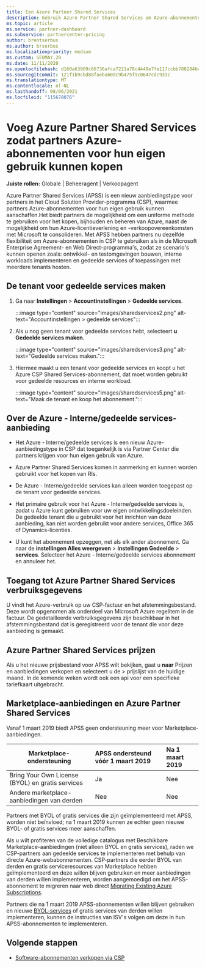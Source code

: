 ```yaml
---
title: Een Azure Partner Shared Services
description: Gebruik Azure Partner Shared Services om Azure-abonnementen voor uw eigen gebruik te kopen en om een uniforme methode te hebben voor het kopen, bijhouden en beheren van Azure.
ms.topic: article
ms.service: partner-dashboard
ms.subservice: partnercenter-pricing
author: brentserbus
ms.author: brserbus
ms.localizationpriority: medium
ms.custom: SEOMAY.20
ms.date: 11/11/2020
ms.openlocfilehash: d160a63969c66736afca7221a78c4448e7fe117ccbb7882846ed7bad22002df5
ms.sourcegitcommit: 121f1b9cbd88faeba60dc9b475f9c0647cdc933c
ms.translationtype: MT
ms.contentlocale: nl-NL
ms.lasthandoff: 08/06/2021
ms.locfileid: "115678076"
---
```

# <a name="add-azure-partner-shared-services-so-partners-can-buy-azure-subscriptions-for-their-own-use"></a>Voeg Azure Partner Shared Services zodat partners Azure-abonnementen voor hun eigen gebruik kunnen kopen

**Juiste rollen:** Globale | Beheeragent | Verkoopagent

Azure Partner Shared Services (APSS) is een nieuw aanbiedingstype voor partners in het Cloud Solution Provider-programma (CSP), waarmee partners Azure-abonnementen voor hun eigen gebruik kunnen aanschaffen.Het biedt partners de mogelijkheid om een uniforme methode te gebruiken voor het kopen, bijhouden en beheren van Azure, naast de mogelijkheid om hun Azure-licentieverlening en -verkoopovereenkomsten met Microsoft te consolideren. Met APSS hebben partners nu dezelfde flexibiliteit om Azure-abonnementen in CSP te gebruiken als in de Microsoft Enterprise Agreement- en Web Direct-programma's, zodat ze scenario's kunnen openen zoals: ontwikkel- en testomgevingen bouwen, interne workloads implementeren en gedeelde services of toepassingen met meerdere tenants hosten.  

## <a name="create-the-shared-services-tenant"></a>De tenant voor gedeelde services maken

1. Ga naar **Instellingen**  >  **Accountinstellingen**  >  **Gedeelde services**.

   :::image type="content" source="images/sharedservices2.png" alt-text="Accountinstellingen > gedeelde services":::

2. Als u nog geen tenant voor gedeelde services hebt, selecteert **u Gedeelde services maken.**

   :::image type="content" source="images/sharedservices3.png" alt-text="Gedeelde services maken.":::

3. Hiermee maakt u een tenant voor gedeelde services en koopt u het Azure CSP Shared Services-abonnement, dat moet worden gebruikt voor gedeelde resources en interne workload.

   :::image type="content" source="images/sharedservices5.png" alt-text="Maak de tenant en koop het abonnement.":::

## <a name="about-the-azure--internalshared-services-offer"></a>Over de Azure - Interne/gedeelde services-aanbieding

- Het Azure - Interne/gedeelde services is een nieuw Azure-aanbiedingstype in CSP dat toegankelijk is via Partner Center die partners krijgen voor hun eigen gebruik van Azure.

- Azure Partner Shared Services komen in aanmerking en kunnen worden gebruikt voor het kopen van RIs.

- De Azure - Interne/gedeelde services kan alleen worden toegepast op de tenant voor gedeelde services.

- Het primaire gebruik voor het Azure - Interne/gedeelde services is, zodat u Azure kunt gebruiken voor uw eigen ontwikkelingsdoeleinden. De gedeelde tenant die u gebruikt voor het inrichten van deze aanbieding, kan niet worden gebruikt voor andere services, Office 365 of Dynamics-licenties.

- U kunt het abonnement opzeggen, net als elk ander abonnement. Ga naar de **instellingen Alles weergeven**  >  **instellingen Gedeelde**  >  **services**. Selecteer het Azure - Interne/gedeelde services abonnement en annuleer het.

## <a name="accessing-azure-partner-shared-services-consumption-details"></a>Toegang tot Azure Partner Shared Services verbruiksgegevens

U vindt het Azure-verbruik op uw CSP-factuur en het afstemmingsbestand. Deze wordt opgenomen als onderdeel van Microsoft Azure regelitem in de factuur. De gedetailleerde verbruiksgegevens zijn beschikbaar in het afstemmingsbestand dat is geregistreerd voor de tenant die voor deze aanbieding is gemaakt.

## <a name="azure-partner-shared-services-pricing"></a>Azure Partner Shared Services prijzen

Als u het nieuwe prijsbestand voor APSS wilt bekijken, gaat u **naar** Prijzen en aanbiedingen verkopen en selecteert u de  >   prijslijst van de huidige maand. In de komende weken wordt ook een api voor een specifieke tariefkaart uitgebracht.

## <a name="marketplace-offers-and-azure-partner-shared-services"></a>Marketplace-aanbiedingen en Azure Partner Shared Services

Vanaf 1 maart 2019 biedt APSS geen ondersteuning meer voor Marketplace-aanbiedingen.

|**Marketplace-ondersteuning**   |**APSS ondersteund vóór 1 maart 2019**|**Na 1 maart 2019**|
|---------------------------|:----------------------------|:-------------------|
|Bring Your Own License (BYOL) en gratis services   | Ja   | Nee|
|Andere marketplace-aanbiedingen van derden   | Nee   |Nee|

Partners met BYOL of gratis services die zijn geïmplementeerd met APSS, worden niet beïnvloed; na 1 maart 2019 kunnen ze echter geen nieuwe BYOL- of gratis services meer aanschaffen.

Als u wilt profiteren van de volledige catalogus met Beschikbare Marketplace-aanbiedingen (niet alleen BYOL en gratis services), raden we CSP-partners aan gedeelde services te implementeren met behulp van directe Azure-webabonnementen.  CSP-partners die eerder BYOL van derden en gratis serviceresources van Marketplace hebben geïmplementeerd en deze willen blijven gebruiken en meer aanbiedingen van derden willen implementeren, worden aangemoedigd om het APSS-abonnement te migreren naar web direct [Migrating Existing Azure Subscriptions](/azure/cloud-solution-provider/migration/migration#migrating-existing-azure-subscriptions).

Partners die na 1 maart 2019 APSS-abonnementen willen blijven gebruiken en nieuwe [BYOL-services](https://azuremarketplace.microsoft.com/marketplace/apps?filters=byol) of gratis services van derden willen implementeren, kunnen de instructies van ISV's volgen om deze in hun APSS-abonnementen te implementeren.

## <a name="next-steps"></a>Volgende stappen

- [Software-abonnementen verkopen via CSP](csp-software-subscriptions.md)